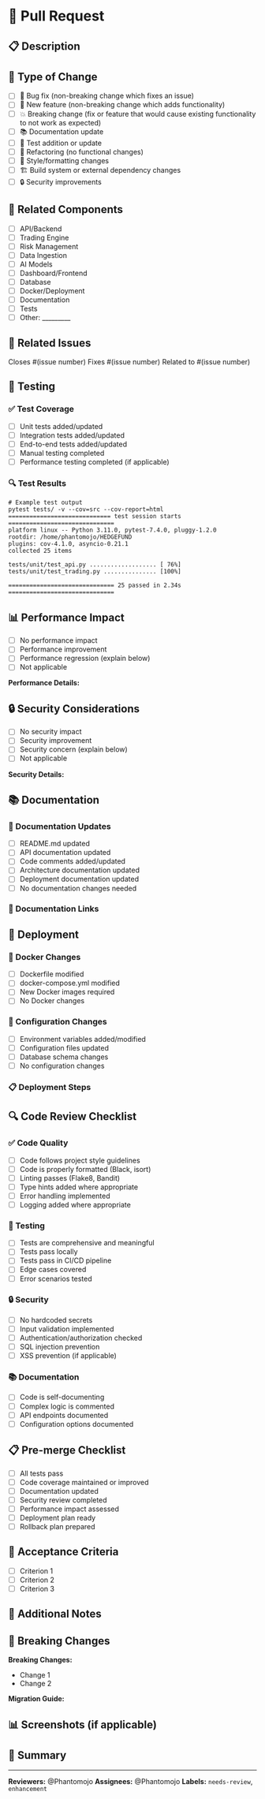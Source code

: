 # 🚀 Pull Request

## 📋 Description

<!-- Provide a brief description of the changes in this PR -->

## 🎯 Type of Change

- [ ] 🐛 Bug fix (non-breaking change which fixes an issue)
- [ ] 🚀 New feature (non-breaking change which adds functionality)
- [ ] 💥 Breaking change (fix or feature that would cause existing functionality to not work as expected)
- [ ] 📚 Documentation update
- [ ] 🧪 Test addition or update
- [ ] 🔧 Refactoring (no functional changes)
- [ ] 🎨 Style/formatting changes
- [ ] 🏗️ Build system or external dependency changes
- [ ] 🔒 Security improvements

## 🧩 Related Components

<!-- Which components does this PR affect? -->

- [ ] API/Backend
- [ ] Trading Engine
- [ ] Risk Management
- [ ] Data Ingestion
- [ ] AI Models
- [ ] Dashboard/Frontend
- [ ] Database
- [ ] Docker/Deployment
- [ ] Documentation
- [ ] Tests
- [ ] Other: _________

## 🔗 Related Issues

<!-- Link to any related issues -->

Closes #(issue number)
Fixes #(issue number)
Related to #(issue number)

## 🧪 Testing

### ✅ Test Coverage

- [ ] Unit tests added/updated
- [ ] Integration tests added/updated
- [ ] End-to-end tests added/updated
- [ ] Manual testing completed
- [ ] Performance testing completed (if applicable)

### 🔍 Test Results

<!-- Provide test results or link to test reports -->

```
# Example test output
pytest tests/ -v --cov=src --cov-report=html
============================= test session starts ==============================
platform linux -- Python 3.11.0, pytest-7.4.0, pluggy-1.2.0
rootdir: /home/phantomojo/HEDGEFUND
plugins: cov-4.1.0, asyncio-0.21.1
collected 25 items

tests/unit/test_api.py ................... [ 76%]
tests/unit/test_trading.py ............... [100%]

============================== 25 passed in 2.34s ==============================
```

## 📊 Performance Impact

<!-- Describe any performance implications -->

- [ ] No performance impact
- [ ] Performance improvement
- [ ] Performance regression (explain below)
- [ ] Not applicable

**Performance Details:**
<!-- If there are performance changes, provide details -->

## 🔒 Security Considerations

<!-- Describe any security implications -->

- [ ] No security impact
- [ ] Security improvement
- [ ] Security concern (explain below)
- [ ] Not applicable

**Security Details:**
<!-- If there are security implications, provide details -->

## 📚 Documentation

### 📖 Documentation Updates

- [ ] README.md updated
- [ ] API documentation updated
- [ ] Code comments added/updated
- [ ] Architecture documentation updated
- [ ] Deployment documentation updated
- [ ] No documentation changes needed

### 📝 Documentation Links

<!-- Link to any documentation changes -->

## 🚀 Deployment

### 🐳 Docker Changes

- [ ] Dockerfile modified
- [ ] docker-compose.yml modified
- [ ] New Docker images required
- [ ] No Docker changes

### 🔧 Configuration Changes

- [ ] Environment variables added/modified
- [ ] Configuration files updated
- [ ] Database schema changes
- [ ] No configuration changes

### 📋 Deployment Steps

<!-- List any special deployment steps or requirements -->

## 🔍 Code Review Checklist

### ✅ Code Quality

- [ ] Code follows project style guidelines
- [ ] Code is properly formatted (Black, isort)
- [ ] Linting passes (Flake8, Bandit)
- [ ] Type hints added where appropriate
- [ ] Error handling implemented
- [ ] Logging added where appropriate

### 🧪 Testing

- [ ] Tests are comprehensive and meaningful
- [ ] Tests pass locally
- [ ] Tests pass in CI/CD pipeline
- [ ] Edge cases covered
- [ ] Error scenarios tested

### 🔒 Security

- [ ] No hardcoded secrets
- [ ] Input validation implemented
- [ ] Authentication/authorization checked
- [ ] SQL injection prevention
- [ ] XSS prevention (if applicable)

### 📚 Documentation

- [ ] Code is self-documenting
- [ ] Complex logic is commented
- [ ] API endpoints documented
- [ ] Configuration options documented

## 📋 Pre-merge Checklist

- [ ] All tests pass
- [ ] Code coverage maintained or improved
- [ ] Documentation updated
- [ ] Security review completed
- [ ] Performance impact assessed
- [ ] Deployment plan ready
- [ ] Rollback plan prepared

## 🎯 Acceptance Criteria

<!-- List the acceptance criteria for this PR -->

- [ ] Criterion 1
- [ ] Criterion 2
- [ ] Criterion 3

## 📝 Additional Notes

<!-- Any additional information, context, or notes -->

## 🔄 Breaking Changes

<!-- If this PR includes breaking changes, describe them here -->

**Breaking Changes:**
- Change 1
- Change 2

**Migration Guide:**
<!-- Provide migration steps if needed -->

## 📊 Screenshots (if applicable)

<!-- Add screenshots for UI changes -->

## 🎉 Summary

<!-- Brief summary of the changes and their impact -->

---

**Reviewers:** @Phantomojo
**Assignees:** @Phantomojo
**Labels:** `needs-review`, `enhancement`
